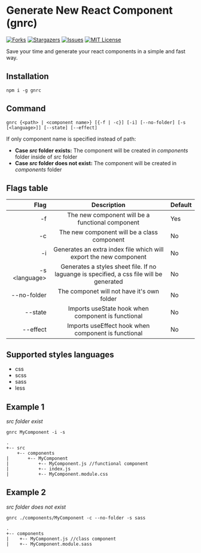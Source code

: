 # Generate New React Component (gnrc)
[![Forks][forks-shield]][forks-url]
[![Stargazers][stars-shield]][stars-url]
[![Issues][issues-shield]][issues-url]
[![MIT License][license-shield]][license-url]

Save your time and generate your react components in a simple and fast way.

## Installation
`npm i -g gnrc`

## Command
`gnrc {<path> | <component name>} [{-f | -c}] [-i] [--no-folder] [-s [<language>]] [--state] [--effect]`

If only component name is specified instead of path:
- **Case *src* folder exists:** The component will be created in *components* folder inside of *src* folder
- **Case *src* folder does not exist:** The component will be created in *components* folder

## Flags table
| Flag | Description | Default |
|-----:|:-----------:|:--------|
|  -f  | The new component will be a functional component | Yes |
|  -c  | The new component will be a class component | No |
|  -i  | Generates an extra index file which will export the new component | No |
|  -s \<language\>  | Generates a styles sheet file. If no laguange is specified, a css file will be generated | No |
| --no-folder | The componet will not have it's own folder | No |
| --state | Imports useState hook when component is functional | No |
| --effect | Imports useEffect hook when component is functional | No |

## Supported styles languages
- css
- scss
- sass
- less

## Example 1
*src folder exist*

`gnrc MyComponent -i -s`
```
.
+-- src
    +-- components
|       +-- MyComponent
|           +-- MyComponent.js //functional component
|           +-- index.js
|           +-- MyComponent.module.css
```

## Example 2
*src folder does not exist*

`gnrc ./components/MyComponent -c --no-folder -s sass`
```
.
+-- components
|    +-- MyComponent.js //class component
|    +-- MyComponent.module.sass
```

[forks-shield]: https://img.shields.io/github/forks/manuelrodgzz/gnrc
[forks-url]: https://github.com/manuelrodgzz/gnrc/network/members
[stars-shield]: https://img.shields.io/github/stars/manuelrodgzz/gnrc
[stars-url]: https://github.com/manuelrodgzz/gnrc/stargazers
[issues-shield]: https://img.shields.io/github/issues/manuelrodgzz/gnrc
[issues-url]: https://github.com/manuelrodgzz/gnrc/issues
[license-shield]: https://img.shields.io/github/license/manuelrodgzz/gnrc
[license-url]: https://github.com/manuelrodgzz/gnrc/blob/main/LICENSE.md
